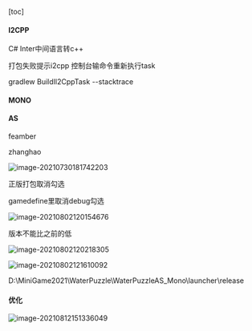 [toc]





#### I2CPP

C# Inter中间语言转c++



打包失败提示i2cpp 控制台输命令重新执行task

gradlew BuildIl2CppTask --stacktrace

#### MONO



#### AS

feamber

zhanghao



![image-20210730181742203](C:\Users\xian\AppData\Roaming\Typora\typora-user-images\image-20210730181742203.png)

正版打包取消勾选



gamedefine里取消debug勾选



![image-20210802120154676](C:\Users\xian\AppData\Roaming\Typora\typora-user-images\image-20210802120154676.png)

版本不能比之前的低

![image-20210802120218305](C:\Users\xian\AppData\Roaming\Typora\typora-user-images\image-20210802120218305.png)

![image-20210802121610092](C:\Users\xian\AppData\Roaming\Typora\typora-user-images\image-20210802121610092.png)



D:\MiniGame2021\WaterPuzzle\WaterPuzzleAS_Mono\launcher\release





#### 优化

![image-20210812151336049](C:\Users\xian\AppData\Roaming\Typora\typora-user-images\image-20210812151336049.png)

